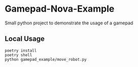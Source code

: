 # Gamepad-Nova-Example

Small python project to demonstrate the usage of a gamepad

## Local Usage
```
poetry install
poetry shell
python gamepad_example/move_robot.py
```
